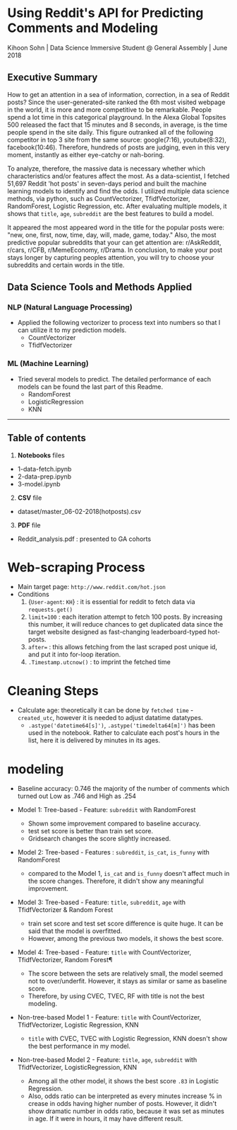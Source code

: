 # Using Reddit's API for Predicting Comments and Modeling

Kihoon Sohn | Data Science Immersive Student @ General Assembly | June 2018

## Executive Summary
  How to get an attention in a sea of information, correction, in a sea of Reddit posts? Since the user-generated-site ranked the 6th most visited webpage in the world, it is more and more competitive to be remarkable. People spend a lot time in this categorical playground. In the Alexa Global Topsites 500 released the fact that 15 minutes and 8 seconds, in average, is the time people spend in the site daily. This figure outranked all of the following competitor in top 3 site from the same source: google(7:16), youtube(8:32), facebook(10:46). Therefore, hundreds of posts are judging, even in this very moment, instantly as either eye-catchy or nah-boring.

  To analyze, therefore, the massive data is necessary whether which characteristics and/or features affect the most. As a data-scientist, I fetched 51,697 Reddit 'hot posts' in seven-days period and built the machine learning models to identify and find the odds. I utilized multiple data science methods, via python, such as CountVectorizer, TfidfVectorizer, RandomForest, Logistic Regression, etc. After evaluating multiple models, it shows that `title`, `age`, `subreddit` are the best features to build a model.

  It appeared the most appeared word in the title for the popular posts were: "new, one, first, now, time, day, will, made, game, today." Also, the most predictive popular subreddits that your can get attention are: r/AskReddit, r/cars, r/CFB, r/MemeEconomy, r/Drama. In conclusion, to make your post stays longer by capturing peoples attention, you will try to choose your subreddits and certain words in the title.

## Data Science Tools and Methods Applied

### NLP (Natural Language Processing)
 - Applied the following vectorizer to process text into numbers so that I can utilize it to my prediction models.
   - CountVectorizer
   - TfidfVectorizer

### ML (Machine Learning)
 - Tried several models to predict. The detailed performance of each models can be found the last part of this Readme.
   - RandomForest
   - LogisticRegression
   - KNN  

-------------------------------------
## Table of contents

1. **Notebooks** files
  - 1-data-fetch.ipynb
  - 2-data-prep.ipynb
  - 3-model.ipynb
2. **CSV** file
  - dataset/master_06-02-2018(hotposts).csv
3. **PDF** file
  - Reddit_analysis.pdf : presented to GA cohorts

# Web-scraping Process
  - Main target page: `http://www.reddit.com/hot.json`
  - Conditions
    1) {`User-agent`: `KH`} : it is essential for reddit to fetch data via `requests.get()`
    2) `limit=100` : each iteration attempt to fetch 100 posts. By increasing this number, it will reduce chances to get duplicated data since the target website designed as fast-changing leaderboard-typed hot-posts.  
    3) `after=` : this allows fetching from the last scraped post unique id, and put it into for-loop iteration.
    4) `.Timestamp.utcnow()` : to imprint the fetched time

# Cleaning Steps
  - Calculate age: theoretically it can be done by `fetched time` - `created_utc`, however it is needed to adjust datatime datatypes.
    - `.astype('datetime64[s]')`, `.astype('timedelta64[m]')` has been used in the notebook. Rather to calculate each post's hours in the list, here it is delivered by minutes in its ages.

# modeling
  - Baseline accuracy: 0.746 the majority of the number of comments which turned out Low as .746 and High as .254

  - Model 1: Tree-based - Feature: `subreddit` with RandomForest
    - Shown some improvement compared to baseline accuracy.
    - test set score is better than train set score.
    - Gridsearch changes the score slightly increased.

  - Model 2: Tree-based - Features : `subreddit`, `is_cat`, `is_funny` with RandomForest
    - compared to the Model 1, `is_cat` and `is_funny` doesn't affect much in the score changes. Therefore, it didn't show any meaningful improvement.

  - Model 3: Tree-based - Feature: `title`, `subreddit`, `age` with TfidfVectorizer & Random Forest
    - train set score and test set score difference is quite huge. It can be said that the model is overfitted.
    - However, among the previous two models, it shows the best score.

  - Model 4: Tree-based - Feature: `title` with CountVectorizer, TfidfVectorizer, Random Forest¶
    - The score between the sets are relatively small, the model seemed not to over/underfit. However, it stays as similar or same as baseline score.
    - Therefore, by using CVEC, TVEC, RF with title is not the best modeling.

  - Non-tree-based Model 1 - Feature: `title` with CountVectorizer, TfidfVectorizer, Logistic Regression, KNN
    - `title` with CVEC, TVEC with Logistic Regression, KNN doesn't show the best performance in my model.

  - Non-tree-based Model 2 - Feature: `title`, `age`, `subreddit` with TfidfVectorizer, LogisticRegression, KNN
    - Among all the other model, it shows the best score `.83` in Logistic Regression.
    - Also, odds ratio can be interpreted as every minutes increase % in crease in odds having higher number of posts. However, it didn't show dramatic number in odds ratio, because it was set as minutes in age. If it were in hours, it may have different result.
